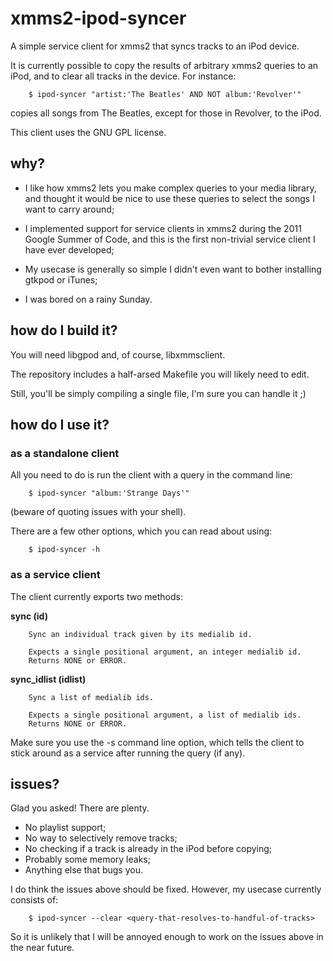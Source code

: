 # xmms2-ipod-syncer

A simple service client for xmms2 that syncs tracks to an iPod device.

It is currently possible to copy the results of arbitrary xmms2 queries to an
iPod, and to clear all tracks in the device. For instance:

        $ ipod-syncer "artist:'The Beatles' AND NOT album:'Revolver'"

copies all songs from The Beatles, except for those in Revolver, to the iPod.

This client uses the GNU GPL license.

## why?

- I like how xmms2 lets you make complex queries to your media library, and
  thought it would be nice to use these queries to select the songs I want to
  carry around;

- I implemented support for service clients in xmms2 during the 2011 Google
  Summer of Code, and this is the first non-trivial service client I have ever
  developed;

- My usecase is generally so simple I didn't even want to bother installing
  gtkpod or iTunes;

- I was bored on a rainy Sunday.

## how do I build it?

You will need libgpod and, of course, libxmmsclient.

The repository includes a half-arsed Makefile you will likely need to edit.

Still, you'll be simply compiling a single file, I'm sure you can handle it ;)

## how do I use it?

### as a standalone client

All you need to do is run the client with a query in the command line:

        $ ipod-syncer "album:'Strange Days'"

(beware of quoting issues with your shell).

There are a few other options, which you can read about using:

        $ ipod-syncer -h

### as a service client

The client currently exports two methods:

**sync (id)**

        Sync an individual track given by its medialib id.

        Expects a single positional argument, an integer medialib id.
        Returns NONE or ERROR.

**sync_idlist (idlist)**

        Sync a list of medialib ids.

        Expects a single positional argument, a list of medialib ids.
        Returns NONE or ERROR.

Make sure you use the -s command line option, which tells the client to stick
around as a service after running the query (if any).

## issues?

Glad you asked! There are plenty.

- No playlist support;
- No way to selectively remove tracks;
- No checking if a track is already in the iPod before copying;
- Probably some memory leaks;
- Anything else that bugs you.

I do think the issues above should be fixed. However, my usecase currently
consists of:

        $ ipod-syncer --clear <query-that-resolves-to-handful-of-tracks>

So it is unlikely that I will be annoyed enough to work on the issues above in
the near future.
